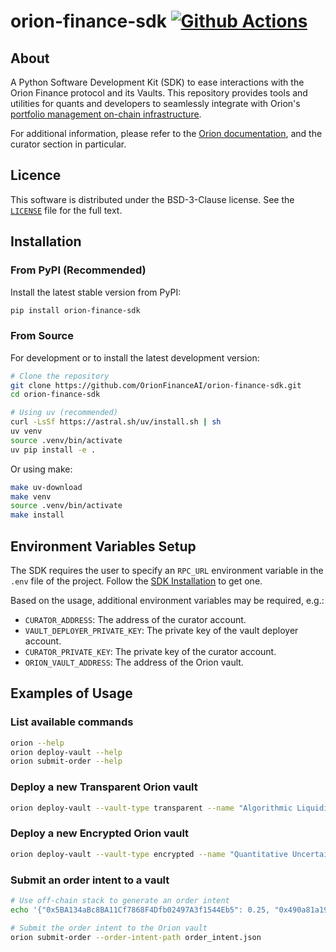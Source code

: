 # orion-finance-sdk [![Github Actions][gha-badge]][gha]

[gha]: https://github.com/OrionFinanceAI/orion-finance-sdk/actions
[gha-badge]: https://github.com/OrionFinanceAI/orion-finance-sdk/actions/workflows/build.yml/badge.svg

## About

A Python Software Development Kit (SDK) to ease interactions with the Orion Finance protocol and its Vaults. This repository provides tools and utilities for quants and developers to seamlessly integrate with Orion's [portfolio management on-chain infrastructure](https://github.com/OrionFinanceAI/protocol).

For additional information, please refer to the [Orion documentation](https://docs.orionfinance.ai), and the curator section in particular.

## Licence

This software is distributed under the BSD-3-Clause license. See the [`LICENSE`](./LICENSE) file for the full text.

## Installation

### From PyPI (Recommended)

Install the latest stable version from PyPI:

```bash
pip install orion-finance-sdk
```

### From Source

For development or to install the latest development version:

```bash
# Clone the repository
git clone https://github.com/OrionFinanceAI/orion-finance-sdk.git
cd orion-finance-sdk

# Using uv (recommended)
curl -LsSf https://astral.sh/uv/install.sh | sh
uv venv
source .venv/bin/activate
uv pip install -e .
```

Or using make:

```bash
make uv-download
make venv
source .venv/bin/activate
make install
```

## Environment Variables Setup

The SDK requires the user to specify an `RPC_URL` environment variable in the `.env` file of the project. Follow the [SDK Installation](https://docs.orionfinance.ai/curator/orion_sdk/install) to get one.

Based on the usage, additional environment variables may be required, e.g.:
- `CURATOR_ADDRESS`: The address of the curator account.
- `VAULT_DEPLOYER_PRIVATE_KEY`: The private key of the vault deployer account.
- `CURATOR_PRIVATE_KEY`: The private key of the curator account.
- `ORION_VAULT_ADDRESS`: The address of the Orion vault.

## Examples of Usage

### List available commands

```bash
orion --help
orion deploy-vault --help
orion submit-order --help
```

### Deploy a new Transparent Orion vault

```bash
orion deploy-vault --vault-type transparent --name "Algorithmic Liquidity Provision & Hedging Agent" --symbol "ALPHA" --fee-type hard_hurdle --performance-fee 10 --management-fee 1
```

### Deploy a new Encrypted Orion vault

```bash
orion deploy-vault --vault-type encrypted --name "Quantitative Uncertainty Analysis of Network Topologies" --symbol "QUANT" --fee-type high_water_mark --performance-fee 0 --management-fee 2
```

### Submit an order intent to a vault

```bash
# Use off-chain stack to generate an order intent
echo '{"0x5BA134aBc8BA11Cf7868F4Dfb02497A3f1544Eb5": 0.25, "0x490a81a1939762E6AA87C68C346A0be5E21B466c": 0.02, "0x8A359aAfbf0DF440B34bb97445d981C1944CD053": 0.015, "0xbD39EeAd46c3f28EB8309A74641ab9Ef947FFc83": 0.0255, "0x6b2741F97Ea3EA9C5bFeEa33575d1E73c4481010": 0.06, "0x58f7aaE7B2c017F74B7403C9e89537f43B13bE87": 0.40, "0x28345814d210f2FE11C8de03236f0Ba7b603D282": 0.22, "0x484fF4FB5Ca053b47e5e0490C363b5ea38bB2adF": 0.0095}' > order_intent.json

# Submit the order intent to the Orion vault
orion submit-order --order-intent-path order_intent.json
```
